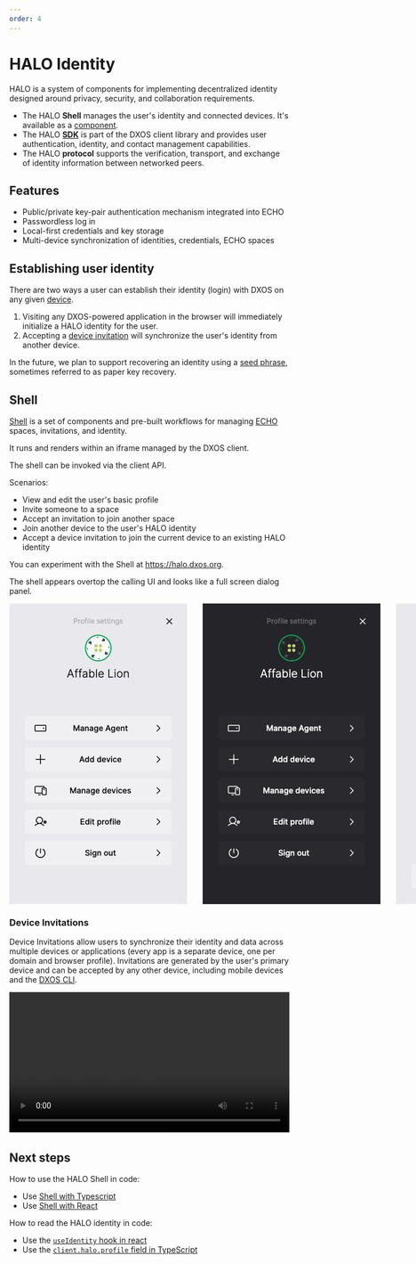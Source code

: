 ```yaml
---
order: 4
---
```


# HALO Identity

HALO is a system of components for implementing decentralized identity designed around privacy, security, and collaboration requirements.

* The HALO **Shell** manages the user's identity and connected devices. It's available as a [component](https://github.com/dxos/dxos/tree/main/packages/sdk/shell).
* The HALO [**SDK**](https://www.npmjs.com/package/@dxos/client) is part of the DXOS client library and provides user authentication, identity, and contact management capabilities.
* The HALO **protocol** supports the verification, transport, and exchange of identity information between networked peers.

## Features

* Public/private key-pair authentication mechanism integrated into ECHO
* Passwordless log in
* Local-first credentials and key storage
* Multi-device synchronization of identities, credentials, ECHO spaces

## Establishing user identity

There are two ways a user can establish their identity (login) with DXOS on any given [device](./glossary.md#device).

1. Visiting any DXOS-powered application in the browser will immediately initialize a HALO identity for the user.
2. Accepting a [device invitation](#device-invitations) will synchronize the user's identity from another device.

In the future, we plan to support recovering an identity using a [seed phrase](./glossary.md#seed-phrase), sometimes referred to as paper key recovery.

## Shell

[Shell](https://github.com/dxos/dxos/tree/main/packages/sdk/shell) is a set of components and pre-built workflows for managing [ECHO](./echo.md) spaces, invitations, and identity.

It runs and renders within an iframe managed by the DXOS client.

The shell can be invoked via the client API.

Scenarios:

* View and edit the user's basic profile
* Invite someone to a space
* Accept an invitation to join another space
* Join another device to the user's HALO identity
* Accept a device invitation to join the current device to an existing HALO identity

You can experiment with the Shell at <https://halo.dxos.org>.

The shell appears overtop the calling UI and looks like a full screen dialog panel.

<div class="shell-images" style="display: flex; flex-direction: row; gap: 2em;">
  <img class="light" src="./images/shell-light.png" alt="Shell profile panel" />
  <img class="dark" src="./images/shell-dark.png" alt="Shell profile panel" />

  <img class="light" src="./images/shell-light-add-device.png" alt="Shell device invitation panel" />
  <img class="dark" src="./images/shell-dark-add-device.png" alt="Shell device invitation panel" />
</div>

### Device Invitations

Device Invitations allow users to synchronize their identity and data across multiple devices or applications (every app is a separate device, one per domain and browser profile). Invitations are generated by the user's primary device and can be accepted by any other device, including mobile devices and the [DXOS CLI](./tooling/cli).

<video controls loop autoplay style="width:100%" src="/images/device-invitations.mp4"></video>

## Next steps

How to use the HALO Shell in code:

* Use [Shell with Typescript](./typescript/shell.md#installation)
* Use [Shell with React](./react/shell.md#installation)

How to read the HALO identity in code:

* Use the [`useIdentity` hook in react](./react/identity.md)
* Use the [`client.halo.profile` field in TypeScript](./typescript/identity.md)
